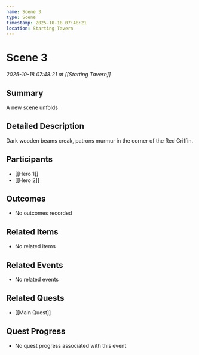 ```yaml
---
name: Scene 3
type: Scene
timestamp: 2025-10-18 07:48:21
location: Starting Tavern
---
```


# Scene 3

*2025-10-18 07:48:21 at [[Starting Tavern]]*

## Summary
A new scene unfolds

## Detailed Description
Dark wooden beams creak, patrons murmur in the corner of the Red Griffin.

## Participants
- [[Hero 1]]
- [[Hero 2]]

## Outcomes
- No outcomes recorded

## Related Items
- No related items

## Related Events
- No related events

## Related Quests
- [[Main Quest]]

## Quest Progress
- No quest progress associated with this event
